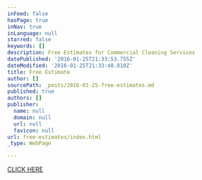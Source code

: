 ```yaml
---
inFeed: false
hasPage: true
inNav: true
inLanguage: null
starred: false
keywords: []
description: Free Estimates for Commercial Cleaning Services
datePublished: '2016-01-25T21:33:53.755Z'
dateModified: '2016-01-25T21:33:48.810Z'
title: Free Estimate
author: []
sourcePath: _posts/2016-01-25-free-estimates.md
published: true
authors: []
publisher:
  name: null
  domain: null
  url: null
  favicon: null
url: free-estimates/index.html
_type: WebPage

---
```

[CLICK HERE][0]

[0]: https://bbcommercialcleaning.wufoo.com/forms/mpzhjr21wwgcsu/